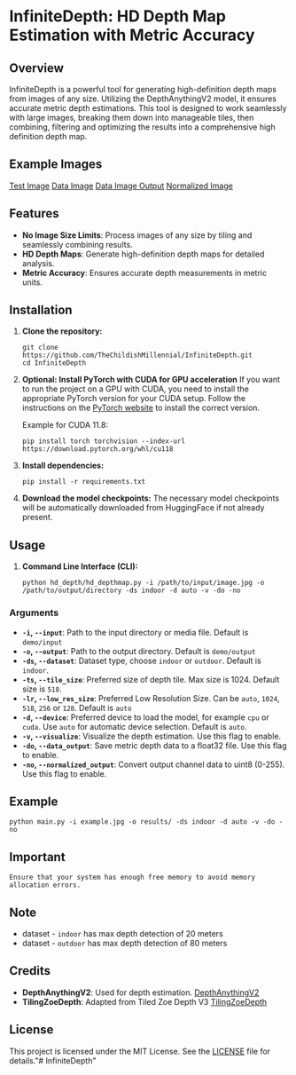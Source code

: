 # InfiniteDepth: HD Depth Map Estimation with Metric Accuracy

## Overview
InfiniteDepth is a powerful tool for generating high-definition depth maps from images of any size. Utilizing the DepthAnythingV2 model, it ensures accurate metric depth estimations. This tool is designed to work seamlessly with large images, breaking them down into manageable tiles, then combining, filtering and optimizing the results into a comprehensive high definition depth map.

## Example Images
[Test Image](/demo/demo_files/test_img.jpg)
[Data Image](/demo/demo_files/Figure_1.png)
[Data Image Output](/demo/demo_files/data_test_img.jpg)
[Normalized Image](/demo/demo_files/img_test_img.jpg)

## Features
- **No Image Size Limits**: Process images of any size by tiling and seamlessly combining results.
- **HD Depth Maps**: Generate high-definition depth maps for detailed analysis.
- **Metric Accuracy**: Ensures accurate depth measurements in metric units.

## Installation
1. **Clone the repository:**
   ```
   git clone https://github.com/TheChildishMillennial/InfiniteDepth.git
   cd InfiniteDepth
   ```

2. **Optional: Install PyTorch with CUDA for GPU acceleration**
    If you want to run the project on a GPU with CUDA, you need to install the appropriate PyTorch version for your CUDA setup. Follow the instructions on the [PyTorch website](https://pytorch.org/get-started/locally/) to install the correct version.

    Example for CUDA 11.8:
    ```
    pip install torch torchvision --index-url https://download.pytorch.org/whl/cu118
    ```

2. **Install dependencies:**
    ```
    pip install -r requirements.txt
    ```

3. **Download the model checkpoints:**
    The necessary model checkpoints will be automatically downloaded from HuggingFace if not already present.

## Usage
1. **Command Line Interface (CLI):**
    ```
    python hd_depth/hd_depthmap.py -i /path/to/input/image.jpg -o /path/to/output/directory -ds indoor -d auto -v -do -no
    ```

### Arguments
- **`-i`, `--input`**: Path to the input directory or media file. Default is `demo/input`
- **`-o`, `--output`**: Path to the output directory. Default is `demo/output`
- **`-ds`, `--dataset`**: Dataset type, choose `indoor` or `outdoor`. Default is `indoor`.
- **`-ts`, `--tile_size`**: Preferred size of depth tile. Max size is 1024. Default size is `518`.
- **`-lr`, `--low_res_size`**: Preferred Low Resolution Size. Can be `auto`, `1024`, `518`, `256` or `128`. Default is `auto`
- **`-d`, `--device`**: Preferred device to load the model, for example `cpu` or `cuda`. Use `auto` for automatic device selection. Default is `auto`.
- **`-v`, `--visualize`**: Visualize the depth estimation. Use this flag to enable.
- **`-do`, `--data_output`**: Save metric depth data to a float32 file. Use this flag to enable.
- **`-no`, `--normalized_output`**: Convert output channel data to uint8 (0-255). Use this flag to enable.

## Example
```
python main.py -i example.jpg -o results/ -ds indoor -d auto -v -do -no
```

## Important
    Ensure that your system has enough free memory to avoid memory allocation errors.

## Note
- dataset - `indoor` has max depth detection of 20 meters
- dataset - `outdoor` has max depth detection of 80 meters

## Credits
- **DepthAnythingV2**: Used for depth estimation. [DepthAnythingV2](https://github.com/DepthAnything/Depth-Anything-V2)
- **TilingZoeDepth**: Adapted from Tiled Zoe Depth V3 [TilingZoeDepth](https://github.com/BillFSmith/TilingZoeDepth)

## License
This project is licensed under the MIT License. See the [LICENSE](.LICENSE) file for details."# InfiniteDepth" 
